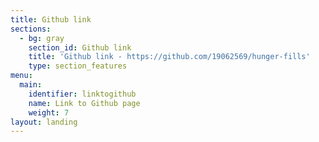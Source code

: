 ```yaml
---
title: Github link
sections:
  - bg: gray
    section_id: Github link
    title: 'Github link - https://github.com/19062569/hunger-fills'
    type: section_features
menu:
  main:
    identifier: linktogithub
    name: Link to Github page
    weight: 7
layout: landing
---
```


